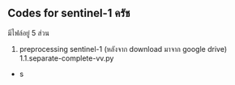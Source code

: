 ## Codes for sentinel-1 ครัช

มีไฟล์อยู่ 5 ส่วน

1. preprocessing sentinel-1 (หลังจาก download มาจาก google drive)
1.1.separate-complete-vv.py
- s